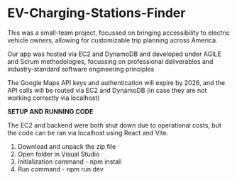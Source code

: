 # EV-Charging-Stations-Finder
This was a small-team project, focussed on bringing accessibility to electric vehicle owners, allowing for customizable trip planning across America.

Our app was hosted via EC2 and DynamoDB and developed under AGILE and Scrum methodologies, focussing on professional deliverables and industry-standard software engineering principles

The Google Maps API keys and authentication will expire by 2026, and the API calls will be routed via EC2 and DynamoDB (in case they are not working correctly via localhost)


**SETUP AND RUNNING CODE**

The EC2 and backend were both shut down due to operational costs, but the code can be ran via localhost using React and Vite.

1) Download and unpack the zip file
2) Open folder in Visual Studio
3) Initialization command - npm install
4) Run command - npm run dev

